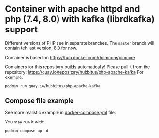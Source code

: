 # Container with apache httpd and php (7.4, 8.0) with kafka (librdkafka) support

Different versions of PHP see in separate branches.
The `master` branch will contain teh last version, 8.0 for now.

Container is based on https://hub.docker.com/r/pimcore/pimcore

Containers for this repository builds automatically! Please pull it from the repository: https://quay.io/repository/hubbitus/php-apache-kafka
For example:

```shell
podman run quay.io/hubbitus/php-apache-kafka
```

## Compose file example
See more realistic example in [docker-compose.yml]() file.

You may run it with:
```shell
podman-compose up -d
```

